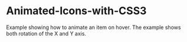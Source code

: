 # Animated-Icons-with-CSS3
Example showing how to animate an item on hover. 
The example shows both rotation of the X and Y axis.
